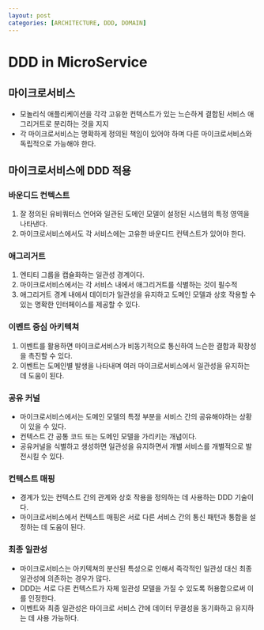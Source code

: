 ```yaml
---
layout: post
categories: [ARCHITECTURE, DDD, DOMAIN]
---
```


# DDD in MicroService

## 마이크로서비스
- 모놀리식 애플리케이션을 각각 고유한 컨텍스트가 있는 느슨하게 결합된 서비스 애그리거트로 분리하는 것을 지지
- 각 마이크로서비스는 명확하게 정의된 책임이 있어야 하며 다른 마이크로서비스와 독립적으로 가능해야 한다.

## 마이크로서비스에 DDD 적용
### 바운디드 컨텍스트
1. 잘 정의된 유비쿼터스 언어와 일관된 도메인 모델이 설정된 시스템의 특정 영역을 나타낸다.
2. 마이크로서비스에서도 각 서비스에는 고유한 바운디드 컨텍스트가 있어야 한다.
### 애그리거트
1. 엔티티 그룹을 캡슐화하는 일관성 경계이다.
2. 마이크로서비스에서는 각 서비스 내에서 애그리거트를 식별하는 것이 필수적
3. 애그리거트 경계 내에서 데이터가 일관성을 유지하고 도메인 모델과 상호 작용할 수 있는 명확한 인터페이스를 제공할 수 있다.
### 이벤트 중심 아키텍쳐
1. 이벤트를 활용하면 마이크로서비스가 비동기적으로 통신하여 느슨한 결합과 확장성을 촉진할 수 있다.
2. 이벤트는 도메인별 발생을 나타내며 여러 마이크로서비스에서 일관성을 유지하는 데 도움이 된다.

### 공유 커널
- 마이크로서비스에서는 도메인 모델의 특정 부분을 서비스 간의 공유해야하는 상황이 있을 수 있다. 
- 컨텍스트 간 공통 코드 또는 도메인 모델을 가리키는 개념이다.
- 공유커널을 식별하고 생성하면 일관성을 유지하면서 개별 서비스를 개별적으로 발전시킬 수 있다.

### 컨텍스트 매핑
- 경계가 있는 컨텍스트 간의 관계와 상호 작용을 정의하는 데 사용하는 DDD 기술이다.
- 마이크로서비스에서 컨텍스트 매핑은 서로 다른 서비스 간의 통신 패턴과 통합을 설정하는 데 도움이 된다.

### 최종 일관성
- 마이크로서비스는 아키텍쳐의 분산된 특성으로 인해서 즉각적인 일관성 대신 최종 일관성에 의존하는 경우가 많다.
- DDD는 서로 다른 컨텍스트가 자체 일관성 모델을 가질 수 있도록 허용함으로써 이를 인정한다.
- 이벤트와 최종 일관성은 마이크로 서비스 간에 데이터 무결성을 동기화하고 유지하는 데 사용 가능하다.
